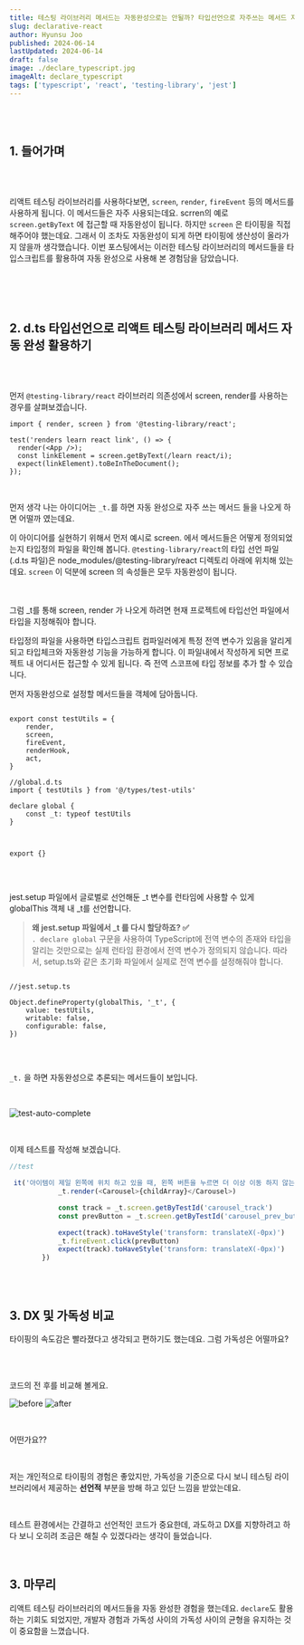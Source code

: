 ```yaml
---
title: 테스팅 라이브러리 메서드는 자동완성으로는 안될까? 타입선언으로 자주쓰는 메서드 자동완성 해보기
slug: declarative-react
author: Hyunsu Joo
published: 2024-06-14
lastUpdated: 2024-06-14
draft: false
image: ./declare_typescript.jpg
imageAlt: declare_typescript
tags: ['typescript', 'react', 'testing-library', 'jest']
---
```



<br/>
<br/>

## 1. 들어가며
<br/>
<br/>

리액트 테스팅 라이브러리를 사용하다보면, `screen`, `render`, `fireEvent` 등의 메서드를 사용하게 됩니다.
이 메서드들은 자주 사용되는데요. scrren의 예로  `screen.getByText` 에 접근할 때 자동완성이 됩니다. 하지만 `screen` 은 타이핑을 직접 해주어야 했는데요. 
그래서 이 조차도 자동완성이 되게 하면 타이핑에 생산성이 올라가지 않을까 생각했습니다. 이번 포스팅에서는 이러한 테스팅 라이브러리의 메서드들을 타입스크립트를 활용하여 자동 완성으로 사용해 본 경험담을 담았습니다.
<br/>
<br/>
<br/>
<br/>
<br/>

## 2. d.ts 타입선언으로 리액트 테스팅 라이브러리 메서드 자동 완성 활용하기
<br/>
<br/>

먼저 `@testing-library/react` 라이브러리 의존성에서 screen, render를 사용하는 경우를 살펴보겠습니다.
<br/>

```tsx
import { render, screen } from '@testing-library/react';

test('renders learn react link', () => {
  render(<App />);
  const linkElement = screen.getByText(/learn react/i);
  expect(linkElement).toBeInTheDocument();
});
```
<br/>

먼저 생각 나는 아이디어는 `_t.`를 하면 자동 완성으로 자주 쓰는 메서드 들을 나오게 하면 어떨까 였는데요. 

이 아이디어를 실현하기 위해서 먼저 예시로 screen. 에서 메서드들은 어떻게 정의되었는지 타입정의 파일을 확인해 봅니다.  `@testing-library/react`의  타입 선언 파일(.d.ts 파일)은 node_modules/@testing-library/react 디렉토리 아래에 위치해 있는데요.
`screen`
이 덕분에  screen 의 속성들은 모두 자동완성이 됩니다. 

<br/>
<br/>
그럼 _t를 통해 screen, render 가 나오게 하려면 현재 프로젝트에 타입선언 파일에서 타입을 지정해줘야 합니다. 

타입정의 파일을 사용하면 타입스크립트 컴파일러에게 특정 전역 변수가 있음을 알리게 되고 타입체크와 자동완성 기능을 가능하게 합니다. 이 파일내에서 작성하게 되면 프로젝트 내 어디서든 접근할 수 있게 됩니다. 즉 전역 스코프에 타입 정보를 추가 할 수 있습니다. 


먼저 자동완성으로 설정할 메서드들을 객체에 담아둡니다. 
```tsx

export const testUtils = {
    render,
    screen,
    fireEvent,
    renderHook,
    act,
}

```



```tsx
//global.d.ts
import { testUtils } from '@/types/test-utils'

declare global {
    const _t: typeof testUtils
}



export {}


```

<br/>

jest.setup 파일에서 글로벌로 선언해둔  _t 변수를 런타임에 사용할 수 있게 globalThis 객체 내 _t를 선언합니다. 

> **왜 jest.setup 파일에서 _t 를 다시 할당하죠? ✅**   
>`. declare global` 구문을 사용하여 TypeScript에 전역 변수의 존재와 타입을 알리는 것만으로는 실제 런타임 환경에서 전역 변수가 정의되지 않습니다. 따라서, setup.ts와 같은 초기화 파일에서 실제로 전역 변수를 설정해줘야 합니다.

```tsx

//jest.setup.ts

Object.defineProperty(globalThis, '_t', {
    value: testUtils,
    writable: false,
    configurable: false,
})


```

<br/>

 `_t.` 을 하면 자동완성으로 추론되는 메서드들이 보입니다. 

<br/>

![test-auto-complete](../images/test_auto_complete.png)

<br/>



이제 테스트를 작성해 보겠습니다.
```typescript
//test 

 it('아이템이 제일 왼쪽에 위치 하고 있을 때, 왼쪽 버튼을 누르면 더 이상 이동 하지 않는다.', () => {
            _t.render(<Carousel>{childArray}</Carousel>)

            const track = _t.screen.getByTestId('carousel_track')
            const prevButton = _t.screen.getByTestId('carousel_prev_button')

            expect(track).toHaveStyle('transform: translateX(-0px)')
            _t.fireEvent.click(prevButton)
            expect(track).toHaveStyle('transform: translateX(-0px)')
        })
```

<br/>
<br/>


## 3. DX 및 가독성 비교

타이핑의 속도감은 빨라졌다고 생각되고 편하기도 했는데요. 그럼 가독성은 어떨까요?

<br/>
<br/>

코드의 전 후를 비교해 볼게요.

![before](../images/before_t.png)
![after](../images/_t.png)

<br/>


어떤가요??

<br/>

저는 개인적으로 타이핑의 경험은 좋았지만, 가독성을 기준으로 다시 보니 테스팅 라이브러리에서 제공하는 **선언적** 부분을 방해 하고 있단 느낌을 받았는데요. 

<br/>

테스트 환경에서는 간결하고 선언적인 코드가 중요한데, 과도하고 DX를 지향하려고 하다 보니 오히려 조금은 해칠 수 있겠다라는 생각이 들었습니다. 


<br/>



## 3. 마무리 

리액트 테스팅 라이브러리의 메서드들을 자동 완성한 경험을 했는데요. `declare`도 활용 하는 기회도 되었지만, 개발자 경험과  가독성 사이의  가독성 사이의 균형을 유지하는 것이 중요함을 느꼈습니다.



